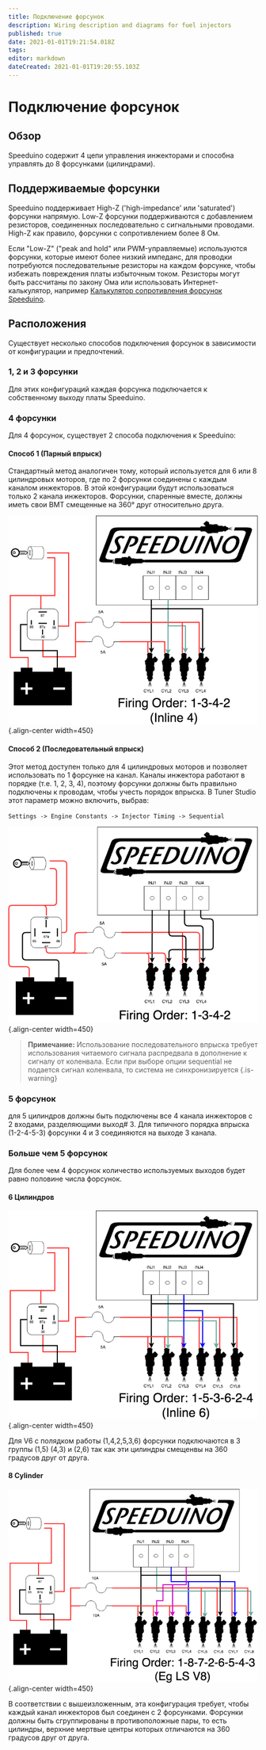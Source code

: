 ```yaml
---
title: Подключение форсунок
description: Wiring description and diagrams for fuel injectors
published: true
date: 2021-01-01T19:21:54.018Z
tags: 
editor: markdown
dateCreated: 2021-01-01T19:20:55.103Z
---
```


# Подключение форсунок
## Обзор
Speeduino содержит 4 цепи управления инжекторами и способна управлять до 8 форсунками (цилиндрами).

## Поддерживаемые форсунки
Speeduino поддерживает High-Z ('high-impedance' или 'saturated') форсунки напрямую. Low-Z форсунки поддерживаются с добавлением резисторов, соединенных последовательно с сигнальными проводами. High-Z как правило, форсунки с сопротивлением более 8 Ом.

Если "Low-Z" ("peak and hold" или PWM-управляемые) используются форсунки, которые имеют более низкий импеданс, для проводки потребуются последовательные резисторы на каждом форсунке, чтобы избежать повреждения платы избыточным током. Резисторы могут быть рассчитаны по закону Ома или использовать Интернет-калькулятор, например [Калькулятор сопротивления форсунок Speeduino](http://efistuff.orgfree.com/InjectorResistorCalculator.html).

## Расположения
Существует несколько способов подключения форсунок в зависимости от конфигурации и предпочтений.

### 1, 2 и 3 форсунки

Для этих конфигураций каждая форсунка подключается к собственному выходу платы Speeduino.

### 4 форсунки

Для 4 форсунок, существует 2 способа подключения к  Speeduino:

#### Способ 1 (Парный впрыск)

Стандартный метод аналогичен тому, который используется для 6 или 8 цилиндровых моторов, где по 2 форсунки соединены с каждым каналом инжекторов. В этой конфигурации будут использоваться только 2 канала инжекторов. Форсунки, спаренные вместе, должны иметь свои ВМТ смещенные на 360° друг относительно друга.

![inj_4Cyl_semi-seq.png](/img/wiring/inj_4Cyl_semi-seq.png){.align-center width=450}

#### Способ 2 (Последовательный впрыск)

Этот метод доступен только для 4 цилиндровых моторов и позволяет использовать по 1 форсунке на канал. Каналы инжектора работают в порядке (т.е. 1, 2, 3, 4), поэтому форсунки должны быть правильно подключены к проводам, чтобы учесть порядок впрыска. В Tuner Studio этот параметр можно включить, выбрав:

`Settings -> Engine Constants -> Injector Timing -> Sequential`

![inj_4Cyl_seq.png](/img/wiring/inj_4Cyl_seq.png){.align-center width=450}

> **Примечание:** Использование последовательного впрыска требует использования читаемого сигнала распредвала в дополнение к сигналу от коленвала. Если при выборе опции sequential не подается сигнал коленвала, то система не синхронизируется
{.is-warning}


### 5 форсунок

для 5 цилиндров должны быть подключены все 4 канала инжекторов с 2 входами, разделяющими выход\# 3. Для типичного порядка впрыска (1-2-4-5-3) форсунки 4 и 3 соединяются на выходе 3 канала.

### Больше чем 5 форсунок

Для более чем 4 форсунок количество используемых выходов будет равно половине числа форсунок.

#### 6 Цилиндров
![inj_6Cyl_semi-seq.png](/img/wiring/inj_6Cyl_semi-seq.png){.align-center width=450}

Для V6 с полядком работы (1,4,2,5,3,6) форсунки подключаются в 3 группы (1,5) (4,3) и (2,6) так как эти цилиндры смещенвы на 360 градусов друг от друга.

#### 8 Cylinder
![inj_8Cyl_semi-seq.png](/img/wiring/inj_8Cyl_semi-seq.png){.align-center width=450}

В соответствии с вышеизложенным, эта конфигурация требует, чтобы каждый канал инжекторов был соединен с 2 форсунками.
Форсунки должны быть сгруппированы в противоположные пары, то есть цилиндры, верхние мертвые центры которых отличаются на 360 градусов друг от друга.